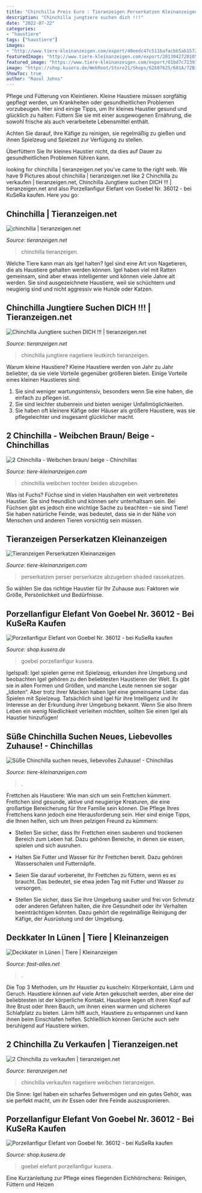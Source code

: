 ```yaml
---
title: "Chinchilla Preis Euro : Tieranzeigen Perserkatzen Kleinanzeigen"
description: "Chinchilla jungtiere suchen dich !!!"
date: "2022-07-22"
categories:
- "haustiere"
tags: ["haustiere"]
images:
- "http://www.tiere-kleinanzeigen.com/export/40eedc47c511bafacbb5ab157248f.jpg"
featuredImage: "http://www.tiere-kleinanzeigen.com/export/20130427201058.jpg"
featured_image: "https://www.tiere-kleinanzeigen.com/export/01bd7c723913133eb4f841ebca045.jpg"
image: "https://shop.kusera.de/WebRoot/Store21/Shops/62607625/601A/72B3/FFF7/9757/56E8/0A0C/6D0D/C0E7/Porcelain_figure_elephant_by_Goebel_No._36012_for_sale_at_KuSeRa_online_antique_market_ml.jpg"
ShowToc: true
author: "Raoul Johns"
---
```



Pflege und Fütterung von Kleintieren.
Kleine Haustiere müssen sorgfältig gepflegt werden, um Krankheiten oder gesundheitlichen Problemen vorzubeugen. Hier sind einige Tipps, um Ihr kleines Haustier gesund und glücklich zu halten:
Füttern Sie sie mit einer ausgewogenen Ernährung, die sowohl frische als auch verarbeitete Lebensmittel enthält.

Achten Sie darauf, ihre Käfige zu reinigen, sie regelmäßig zu gießen und ihnen Spielzeug und Spielzeit zur Verfügung zu stellen.

Überfüttern Sie Ihr kleines Haustier nicht, da dies auf Dauer zu gesundheitlichen Problemen führen kann.

	

		
looking for chinchilla | tieranzeigen.net you've came to the right web. We have 9 Pictures about chinchilla | tieranzeigen.net like 2 Chinchilla zu verkaufen | tieranzeigen.net, Chinchilla Jungtiere suchen DICH !!! | tieranzeigen.net and also Porzellanfigur Elefant von Goebel Nr. 36012 - bei KuSeRa kaufen. Here you go:
		
    
## Chinchilla | Tieranzeigen.net

<img loading=lazy src="https://www.tieranzeigen.net/export/tvPncvIiCbUf.JPG" onerror="this.onerror=null;this.src='https://tse2.mm.bing.net/th?id=OIP.UZM9I0sTCer0KwCO4XHxigHaFj&amp;pid=15.1';" alt="chinchilla | tieranzeigen.net">

_Source: tieranzeigen.net_

>chinchilla tieranzeigen. 

	

Welche Tiere kann man als Igel halten?
Igel sind eine Art von Nagetieren, die als Haustiere gehalten werden können. Igel haben viel mit Ratten gemeinsam, sind aber etwas intelligenter und können viele Jahre alt werden. Sie sind ausgezeichnete Haustiere, weil sie schüchtern und neugierig sind und nicht aggressiv wie Hunde oder Katzen.

    
## Chinchilla Jungtiere Suchen DICH !!! | Tieranzeigen.net

<img loading=lazy src="https://www.tieranzeigen.net/export/lIDs8zAXFibU.JPG" onerror="this.onerror=null;this.src='https://tse4.mm.bing.net/th?id=OIP.LaSsilppHZGFMddSyI4W-QHaFZ&amp;pid=15.1';" alt="Chinchilla Jungtiere suchen DICH !!! | tieranzeigen.net">

_Source: tieranzeigen.net_

>chinchilla jungtiere nagetiere leutkirch tieranzeigen. 

	

Warum kleine Haustiere?
Kleine Haustiere werden von Jahr zu Jahr beliebter, da sie viele Vorteile gegenüber größeren bieten. Einige Vorteile eines kleinen Haustieres sind:
1. Sie sind weniger wartungsintensiv, besonders wenn Sie eine haben, die einfach zu pflegen ist.
2. Sie sind leichter stubenrein und bieten weniger Unfallmöglichkeiten.
3. Sie haben oft kleinere Käfige oder Häuser als größere Haustiere, was sie pflegeleichter und insgesamt glücklicher macht.

    
## 2 Chinchilla - Weibchen Braun/ Beige - Chinchillas

<img loading=lazy src="https://www.tiere-kleinanzeigen.com/export/01bd7c723913133eb4f841ebca045.jpg" onerror="this.onerror=null;this.src='https://tse4.mm.bing.net/th?id=OIP.iiTBt6kdzTRCLPfzgJ7iQgHaFj&amp;pid=15.1';" alt="2 Chinchilla - Weibchen braun/ beige - Chinchillas">

_Source: tiere-kleinanzeigen.com_

>chinchilla weibchen tochter beiden abzugeben. 

	

Was ist Fuchs?
Füchse sind in vielen Haushalten ein weit verbreitetes Haustier. Sie sind freundlich und können sehr unterhaltsam sein. Bei Füchsen gibt es jedoch eine wichtige Sache zu beachten – sie sind Tiere! Sie haben natürliche Feinde, was bedeutet, dass sie in der Nähe von Menschen und anderen Tieren vorsichtig sein müssen.

    
## Tieranzeigen Perserkatzen Kleinanzeigen

<img loading=lazy src="http://www.tiere-kleinanzeigen.com/export/20130427201058.jpg" onerror="this.onerror=null;this.src='https://tse4.mm.bing.net/th?id=OIP.bF480b-0x5xYdkbzJhUpTgHaGk&amp;pid=15.1';" alt="Tieranzeigen Perserkatzen Kleinanzeigen">

_Source: tiere-kleinanzeigen.com_

>perserkatzen perser perserkatze abzugeben shaded rassekatzen. 

	

So wählen Sie das richtige Haustier für Ihr Zuhause aus: Faktoren wie Größe, Persönlichkeit und Bedürfnisse.

    
## Porzellanfigur Elefant Von Goebel Nr. 36012 - Bei KuSeRa Kaufen

<img loading=lazy src="https://shop.kusera.de/WebRoot/Store21/Shops/62607625/601A/72B3/FFF7/9757/56E8/0A0C/6D0D/C0E7/Porzellanfigur_Elefant_von_Goebel_Nr._36012_bei_KuSeRa_online_Antikmarkt_zu_verkaufen_ml.jpg" onerror="this.onerror=null;this.src='https://tse3.mm.bing.net/th?id=OIP.fp7FHA4EOjMp333-59XmwQHaE6&amp;pid=15.1';" alt="Porzellanfigur Elefant von Goebel Nr. 36012 - bei KuSeRa kaufen">

_Source: shop.kusera.de_

>goebel porzellanfigur kusera. 

	

Igelspaß: Igel spielen gerne mit Spielzeug, erkunden ihre Umgebung und beobachten
Igel gehören zu den beliebtesten Haustieren der Welt. Es gibt sie in allen Formen und Größen, und manche Leute nennen sie sogar „Idioten“. Aber trotz ihrer Macken haben Igel eine gemeinsame Liebe: das Spielen mit Spielzeug. Tatsächlich sind Igel für ihre Intelligenz und ihr Interesse an der Erkundung ihrer Umgebung bekannt. Wenn Sie also Ihrem Leben ein wenig Niedlichkeit verleihen möchten, sollten Sie einen Igel als Haustier hinzufügen!

    
## Süße Chinchilla Suchen Neues, Liebevolles Zuhause! - Chinchillas

<img loading=lazy src="http://www.tiere-kleinanzeigen.com/export/40eedc47c511bafacbb5ab157248f.jpg" onerror="this.onerror=null;this.src='https://tse4.mm.bing.net/th?id=OIP.sjZC1PZOugb12ICNBCIRLwHaE7&amp;pid=15.1';" alt="Süße Chinchilla suchen neues, liebevolles Zuhause! - Chinchillas">

_Source: tiere-kleinanzeigen.com_

>. 

	

Frettchen als Haustiere: Wie man sich um sein Frettchen kümmert.
Frettchen sind gesunde, aktive und neugierige Kreaturen, die eine großartige Bereicherung für Ihre Familie sein können. Die Pflege Ihres Frettchens kann jedoch eine Herausforderung sein. Hier sind einige Tipps, die Ihnen helfen, sich um Ihren pelzigen Freund zu kümmern:
- Stellen Sie sicher, dass Ihr Frettchen einen sauberen und trockenen Bereich zum Leben hat. Dazu gehören Bereiche, in denen sie essen, spielen und sich ausruhen.

- Halten Sie Futter und Wasser für Ihr Frettchen bereit. Dazu gehören Wasserschalen und Futternäpfe.

- Seien Sie darauf vorbereitet, Ihr Frettchen zu füttern, wenn es es braucht. Das bedeutet, sie etwa jeden Tag mit Futter und Wasser zu versorgen.

- Stellen Sie sicher, dass Sie ihre Umgebung sauber und frei von Schmutz oder anderen Gefahren halten, die ihre Gesundheit oder ihr Verhalten beeinträchtigen könnten. Dazu gehört die regelmäßige Reinigung der Käfige, der Ausrüstung und der Umgebung.

    
## Deckkater In Lünen | Tiere | Kleinanzeigen

<img loading=lazy src="https://www.fast-alles.net/pictures/bild-20160317162513.jpg" onerror="this.onerror=null;this.src='https://tse1.mm.bing.net/th?id=OIP.c9l2NvX0RBG2g2DxF_lJcwHaFj&amp;pid=15.1';" alt="Deckkater in Lünen | Tiere | Kleinanzeigen">

_Source: fast-alles.net_

>. 

	

Die Top 3 Methoden, um Ihr Haustier zu kuscheln: Körperkontakt, Lärm und Geruch.
Haustiere können auf viele Arten gekuschelt werden, aber eine der beliebtesten ist der körperliche Kontakt. Haustiere legen oft ihren Kopf auf Ihre Brust oder Ihren Bauch, um ihnen einen warmen und sicheren Schlafplatz zu bieten. Lärm hilft auch, Haustiere zu entspannen und kann ihnen beim Einschlafen helfen. Schließlich können Gerüche auch sehr beruhigend auf Haustiere wirken.

    
## 2 Chinchilla Zu Verkaufen | Tieranzeigen.net

<img loading=lazy src="https://www.tieranzeigen.net/export/3cQBih21eTrR.jpg" onerror="this.onerror=null;this.src='https://tse1.mm.bing.net/th?id=OIP.Y5A4zbt7pE831_bbkE4eqgHaFj&amp;pid=15.1';" alt="2 Chinchilla zu verkaufen | tieranzeigen.net">

_Source: tieranzeigen.net_

>chinchilla verkaufen nagetiere weibchen tieranzeigen. 

	

Die Sinne: Igel haben ein scharfes Sehvermögen und ein gutes Gehör, was sie perfekt macht, um ihr Essen oder ihre Feinde auszuspionieren.

    
## Porzellanfigur Elefant Von Goebel Nr. 36012 - Bei KuSeRa Kaufen

<img loading=lazy src="https://shop.kusera.de/WebRoot/Store21/Shops/62607625/601A/72B3/FFF7/9757/56E8/0A0C/6D0D/C0E7/Porcelain_figure_elephant_by_Goebel_No._36012_for_sale_at_KuSeRa_online_antique_market_ml.jpg" onerror="this.onerror=null;this.src='https://tse1.mm.bing.net/th?id=OIP.jPPlKCoHlf493HccNAAgFAHaE6&amp;pid=15.1';" alt="Porzellanfigur Elefant von Goebel Nr. 36012 - bei KuSeRa kaufen">

_Source: shop.kusera.de_

>goebel elefant porzellanfigur kusera. 

	

Eine Kurzanleitung zur Pflege eines fliegenden Eichhörnchens: Reinigen, Füttern und Heizen

